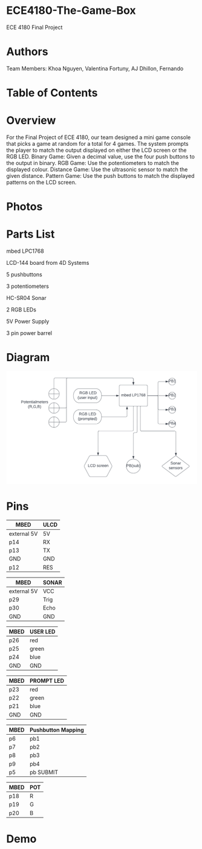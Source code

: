 # ECE4180-The-Game-Box
ECE 4180 Final Project

# Authors 
Team Members: Khoa Nguyen, Valentina Fortuny, AJ Dhillon, Fernando

# Table of Contents

# Overview

For the Final Project of ECE 4180, our team designed a mini game console that picks a game at random for a total for 4 games. The system prompts the player to match the output displayed on either the LCD screen or the RGB LED.
Binary Game: Given a decimal value, use the four push buttons to the output in binary.
RGB Game: Use the potentiometers to match the displayed colour.
Distance Game: Use the ultrasonic sensor to match the given distance.
Pattern Game: Use the push buttons to match the displayed patterns on the LCD screen.




# Photos



# Parts List

mbed LPC1768

LCD-144 board from 4D Systems

5 pushbuttons

3 potentiometers

HC-SR04 Sonar

2 RGB LEDs

5V Power Supply 

3 pin power barrel


# Diagram

![alt text](https://github.com/adhillon30/ECE4180-The-Game-Box/blob/main/4180.png?raw=true)

# Pins

| MBED        | ULCD |
|-------------|------|
| external 5V | 5V   |
| p14         | RX   |
| p13         | TX   |
| GND         | GND  |
| p12         | RES  |



| MBED        | SONAR |
|-------------|-------|
| external 5V | VCC   |
| p29         | Trig  |
| p30         | Echo  |
| GND         | GND   |



| MBED | USER LED |
|------|----------|
| p26  | red      |
| p25  | green    |
| p24  | blue     |
| GND  | GND      |

| MBED | PROMPT LED |
|------|------------|
| p23  | red        |
| p22  | green      |
| p21  | blue       |
| GND  | GND        |

| MBED | Pushbutton Mapping |
|------|--------------------|
| p6   | pb1                |
| p7   | pb2                |
| p8   | pb3                |
| p9   | pb4                |
| p5   | pb SUBMIT          |

| MBED | POT |
|------|-----|
| p18  | R   |
| p19  | G   |
| p20  | B   |

# Demo



